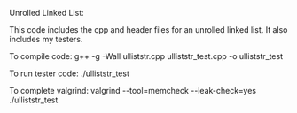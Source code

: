 Unrolled Linked List:

This code includes the cpp and header files for an unrolled linked list.
It also includes my testers.

To compile code:
 g++ -g -Wall ulliststr.cpp ulliststr_test.cpp -o ulliststr_test

To run tester code:
./ulliststr_test

To complete valgrind:
 valgrind --tool=memcheck --leak-check=yes ./ulliststr_test
